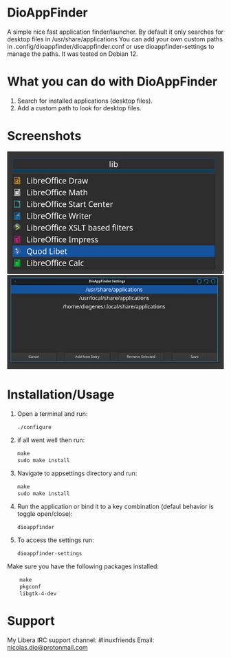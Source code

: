 # DioAppFinder
A simple nice fast application finder/launcher.
By default it only searches for desktop files in /usr/share/applications
You can add your own custom paths in .config/dioappfinder/dioappfinder.conf or use dioappfinder-settings to manage the paths. It was tested on Debian 12.

# What you can do with DioAppFinder
   1. Search for installed applications (desktop files).
   2. Add a custom path to look for desktop files.

# Screenshots
![Alt text](https://github.com/DiogenesN/dioappfinder/blob/main/dioappfinder.png)
![Alt text](https://github.com/DiogenesN/dioappfinder/blob/main/dioappfindersettings.png)

# Installation/Usage
  1. Open a terminal and run:

		 ./configure

  2. if all went well then run:

		 make
		 sudo make install

  3. Navigate to appsettings directory and run:

		 make
		 sudo make install
		
  4. Run the application or bind it to a key combination (defaul behavior is toggle open/close):
  
		 dioappfinder
		
  5. To access the settings run:
  
		 dioappfinder-settings

 Make sure you have the following packages installed:

		make
		pkgconf
		libgtk-4-dev

# Support
  My Libera IRC support channel: #linuxfriends
  Email: nicolas.dio@protonmail.com
